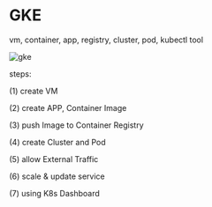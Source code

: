 # GKE
vm, container, app, registry, cluster, pod, kubectl tool

![gke](https://cdn.qwiklabs.com/ZB%2FLTu%2FfOBuu7svaY0%2Fier%2FSvbJdfF3Lrb%2F5woXeecI%3D)


steps:

(1) create VM

(2) create APP, Container Image

(3) push Image to Container Registry

(4) create Cluster and Pod

(5) allow External Traffic

(6) scale & update service

(7) using K8s Dashboard
